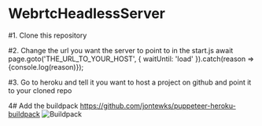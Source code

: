 # WebrtcHeadlessServer

#1. Clone this repository

#2. Change the url you want the server to point to in the start.js
await page.goto('THE_URL_TO_YOUR_HOST', { waitUntil: 'load' }).catch(reason => {console.log(reason)});

#3. Go to heroku and tell it you want to host a project on github and point it to your cloned repo

4# Add the buildpack
https://github.com/jontewks/puppeteer-heroku-buildpack
![Buildpack](https://i.imgur.com/H0SCg51.png)
